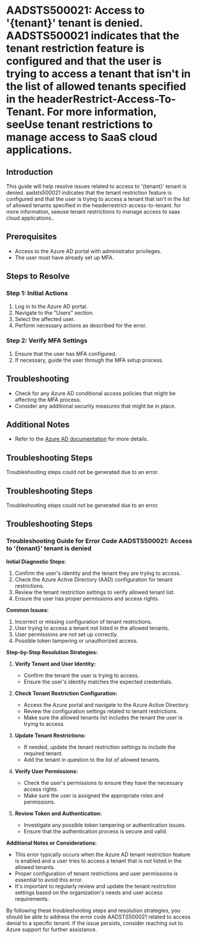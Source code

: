 # AADSTS500021: Access to '{tenant}' tenant is denied. AADSTS500021 indicates that the tenant restriction feature is configured and that the user is trying to access a tenant that isn't in the list of allowed tenants specified in the headerRestrict-Access-To-Tenant. For more information, seeUse tenant restrictions to manage access to SaaS cloud applications.

## Introduction

This guide will help resolve issues related to access to '{tenant}' tenant is
denied. aadsts500021 indicates that the tenant restriction feature is configured
and that the user is trying to access a tenant that isn't in the list of allowed
tenants specified in the headerrestrict-access-to-tenant. for more information,
seeuse tenant restrictions to manage access to saas cloud applications..

## Prerequisites

* Access to the Azure AD portal with administrator privileges.
* The user must have already set up MFA.

## Steps to Resolve

### Step 1: Initial Actions

1. Log in to the Azure AD portal.
2. Navigate to the "Users" section.
3. Select the affected user.
4. Perform necessary actions as described for the error.

### Step 2: Verify MFA Settings

1. Ensure that the user has MFA configured.
2. If necessary, guide the user through the MFA setup process.

## Troubleshooting

* Check for any Azure AD conditional access policies that might be affecting the
  MFA process.
* Consider any additional security measures that might be in place.

## Additional Notes

* Refer to the
  [Azure AD documentation](https://learn.microsoft.com/en-us/azure/active-directory/)
  for more details.

## Troubleshooting Steps

Troubleshooting steps could not be generated due to an error.

## Troubleshooting Steps

Troubleshooting steps could not be generated due to an error.

## Troubleshooting Steps

### Troubleshooting Guide for Error Code AADSTS500021: Access to '{tenant}' tenant is denied

**Initial Diagnostic Steps:**

1. Confirm the user's identity and the tenant they are trying to access.
2. Check the Azure Active Directory (AAD) configuration for tenant restrictions.
3. Review the tenant restriction settings to verify allowed tenant list.
4. Ensure the user has proper permissions and access rights.

**Common Issues:**

1. Incorrect or missing configuration of tenant restrictions.
2. User trying to access a tenant not listed in the allowed tenants.
3. User permissions are not set up correctly.
4. Possible token tampering or unauthorized access.

**Step-by-Step Resolution Strategies:**

1. **Verify Tenant and User Identity:**

   * Confirm the tenant the user is trying to access.
   * Ensure the user's identity matches the expected credentials.

2. **Check Tenant Restriction Configuration:**

   * Access the Azure portal and navigate to the Azure Active Directory.
   * Review the configuration settings related to tenant restrictions.
   * Make sure the allowed tenants list includes the tenant the user is trying
     to access.

3. **Update Tenant Restrictions:**

   * If needed, update the tenant restriction settings to include the required
     tenant.
   * Add the tenant in question to the list of allowed tenants.

4. **Verify User Permissions:**

   * Check the user's permissions to ensure they have the necessary access
     rights.
   * Make sure the user is assigned the appropriate roles and permissions.

5. **Review Token and Authentication:**
   * Investigate any possible token tampering or authentication issues.
   * Ensure that the authentication process is secure and valid.

**Additional Notes or Considerations:**

* This error typically occurs when the Azure AD tenant restriction feature is
  enabled and a user tries to access a tenant that is not listed in the allowed
  tenants.
* Proper configuration of tenant restrictions and user permissions is essential
  to avoid this error.
* It's important to regularly review and update the tenant restriction settings
  based on the organization's needs and user access requirements.

By following these troubleshooting steps and resolution strategies, you should
be able to address the error code AADSTS500021 related to access denial to a
specific tenant. If the issue persists, consider reaching out to Azure support
for further assistance.

